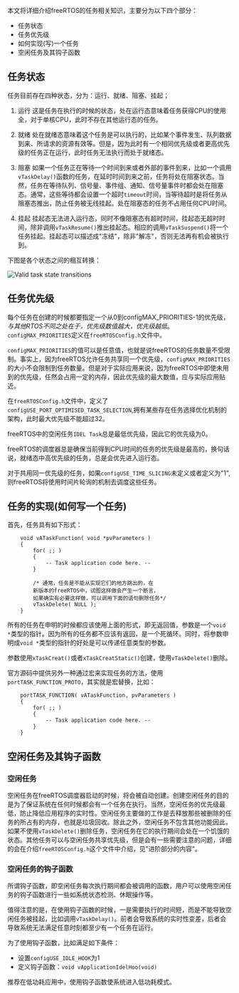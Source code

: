 本文将详细介绍freeRTOS的任务相关知识，主要分为以下四个部分：
- 任务状态
- 任务优先级
- 如何实现(写)一个任务
- 空闲任务及其钩子函数

## 任务状态

任务目前存在四种状态，分为：运行、就绪、阻塞、挂起；

1. 运行
这是任务在执行的时候的状态，处在运行态意味着任务获得CPU的使用全，对于单核CPU，此时不存在其他运行态的任务。

2. 就绪
处在就绪态意味着这个任务是可以执行的，比如某个事件发生、队列数据到来、所请求的资源有效等。但是，因为此时有一个相同优先级或者更高优先级的任务正在运行，此时任务无法执行而处于就绪态。

3. 阻塞
如果一个任务正在等待一个时间到来或者外部的事件到来，比如一个调用`vTaskDelay()`函数的任务，在延时时间到来之前，任务将处在阻塞状态。当然，任务在等待队列、信号量、事件组、通知、信号量事件时都会处在阻塞态。通常，这些等待都会设置一个超时`timeout`时间，当等待超时是将任务从阻塞态推出，防止任务被无线挂起。处在阻塞态的任务不占用任何CPU时间。

4. 挂起
挂起态无法进入运行态，同时不像阻塞态有超时时间，挂起态无超时时间，除非调用`vTaskResume()`推出挂起态。相应的调用`vTaskSuspend()`将一个任务挂起。挂起态可以描述成"冻结"，除非"解冻"，否则无法再有机会被执行到。

下图是各个状态之间的相互转换：

![Valid task state transitions](http://www.freertos.org/tskstate.gif)

## 任务优先级

每个任务在创建的时候都要指定一个从0到configMAX_PRIORITIES-1的优先级，*与其他RTOS不同之处在于，优先级数值越大，优先级越低*。`configMAX_PRIORITIES`定义在`freeRTOSConfig.h`文件中。

`configMAX_PRIORITIES`的值可以是任意值，也就是说freeRTOS的任务数量不受限制。事实上，因为freeRTOS允许任务共享同一个优先级，`configMAX_PRIORITIES`的大小不会限制到任务数量。但是对于实际应用来说，因为freeRTOS中即使未用到的优先级，任然会占用一定的内存，因此优先级的最大数值，应与实际应用贴近。

在`freeRTOSConfig.h`文件中，定义了`configUSE_PORT_OPTIMISED_TASK_SELECTION`,拥有某些存在任务选择优化机制的架构，此时最大优先级不能超过32。

freeRTOS中的空闲任务`IDEL Task`总是最低优先级，因此它的优先级为0。

freeRTOS的调度器总是确保当前得到CPU时间的任务的优先级是最高的，换句话说，就绪态中高优先级的任务，总是会优先进入运行态。

对于共用同一优先级的任务，如果`configUSE_TIME_SLICING`未定义或者定义为"1",则freeRTOS将使用时间片轮询的机制去调度这些任务。

## 任务的实现(如何写一个任务)

首先，任务具有如下形式：

```
	void vATaskFunction( void *pvParameters )
	{
	    for( ;; )
	    {
	        -- Task application code here. --
	    }

	    /* 通常，任务是不能从实现它们的地方跳出的，在
	    新版本的freeRTOS中，试图这样做会产生一个断言，
	    如果确实有必要这样做，可以调用下面的语句删除任务*/
	    vTaskDelete( NULL );
	}
```
所有的任务在申明的时候都应该使用上面的形式，即无返回值，参数是一个`void *`类型的指针。因为所有的任务都不应该有返回，是一个死循环。同时，将参数申明成`void *`类型的指针的好处是可以传递任意类型的参数。

参数使用`xTaskCreat()`或者`xTaskCreatStatic()`创建，使用`vTaskDelete()`删除。

官方源码中提供另外一种通过宏来实现任务的方法，使用`portTASK_FUNCTION_PROTO`，其实就是宏替换，比如：

```
    portTASK_FUNCTION( vATaskFunction, pvParameters )
    {
        for( ;; )
        {
            -- Task application code here. --
        }
    }
```

## 空闲任务及其钩子函数

### 空闲任务

空闲任务在freeRTOS调度器启动的时候，将会被自动创建。创建空闲任务的目的是为了保证系统在任何时候都会有一个任务在执行。当然，空闲任务的优先级最低，防止降低应用程序的实时性。空闲任务主要做的工作是去释放那些被删除的任务的所占有的内存，也就是垃圾回收。除此之外，空闲任务不包含其他功能因此，如果不使用`vTaskDelete()`删除任务，空闲任务在它的执行期间会处在一个饥饿的状态。其他任务可以与空闲任务共享优先级，但是会有一些需要注意的问题，详细的会在介绍`freeRTOSConfig.h`这个文件中介绍，见"进阶部分的内容"。

### 空闲任务的钩子函数

所谓钩子函数，即空闲任务每次执行期间都会被调用的函数，用户可以使用空闲任务的钩子函数进行一些如系统状态检测、休眠操作等。

值得注意的是，在使用钩子函数的时候，一是需要执行的时间短，而是不能导致空闲任务被挂起，比如调用`vTaskDelay()`。前者会导致系统的实时性变差，后者会导致系统无法满足任意时刻都至少有一个任务在运行。

为了使用钩子函数，比如满足如下条件：

- 设置`configUSE_IDLE_HOOK`为1
- 定义钩子函数：`void vApplicationIdelHoo(void)`

推荐在低功耗应用中，使用钩子函数使系统进入低功耗模式。